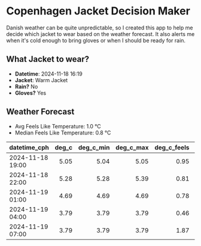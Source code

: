 
# Copenhagen Jacket Decision Maker

Danish weather can be quite unpredictable, so I created this app to help me decide which jacket to wear based on the weather forecast. 
It also alerts me when it's cold enough to bring gloves or when I should be ready for rain.

## What Jacket to wear?

- **Datetime**: 2024-11-18 16:19
- **Jacket**: Warm Jacket
- **Rain?** No
- **Gloves?** Yes

## Weather Forecast
- Avg Feels Like Temperature: 1.0 °C
- Median Feels Like Temperature: 0.8 °C

| datetime_cph     |   deg_c |   deg_c_min |   deg_c_max |   deg_c_feels | weather   | wind   | rain   |
|:-----------------|--------:|------------:|------------:|--------------:|:----------|:-------|:-------|
| 2024-11-18 19:00 |    5.05 |        5.04 |        5.05 |          0.95 | Clouds    | Medium | None   |
| 2024-11-18 22:00 |    5.28 |        5.28 |        5.39 |          0.81 | Clouds    | High   | None   |
| 2024-11-19 01:00 |    4.69 |        4.69 |        4.69 |          0.78 | Clear     | Medium | None   |
| 2024-11-19 04:00 |    3.79 |        3.79 |        3.79 |          0.46 | Clouds    | Low    | None   |
| 2024-11-19 07:00 |    3.79 |        3.79 |        3.79 |          1.87 | Clouds    | Low    | None   |
        
